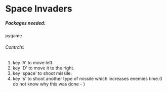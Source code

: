 # Space Invaders 

##### Packages needed:
pygame

###### Controls:
1. key 'A' to move left.
2. key 'D' to move it to the right.
3. key 'space' to shoot missile.
4. key 's' to shoot another type of missile which increases enemies time.(I do not know why this was done *-* )
